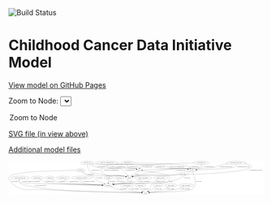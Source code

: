 <link rel='stylesheet' href="assets/style.css">
<link rel='stylesheet' href="https://unpkg.com/leaflet@1.5.1/dist/leaflet.css" integrity="sha512-xwE/Az9zrjBIphAcBb3F6JVqxf46+CDLwfLMHloNu6KEQCAWi6HcDUbeOfBIptF7tcCzusKFjFw2yuvEpDL9wQ==" crossorigin="">
<script type="text/javascript" src="https://code.jquery.com/jquery-3.2.1.min.js"></script>
<script type="text/javascript"  src="https://unpkg.com/leaflet@1.5.1/dist/leaflet.js"></script>
<script type="text/javascript" src="assets/actions.js"></script>

![Build Status](https://github.com/CBIIT/ccdi-model/actions/workflows/model-test-and-deploy.yml/badge.svg)

# Childhood Cancer Data Initiative Model

[View model on GitHub Pages](https://cbiit.github.io/ccdi-model/)



Zoom to Node: <select id="node_select">
  <option value="">Zoom to Node</option>
</select>
<div id="model"></div>

<p>
<a href="./model-desc/ccdi-model.svg">SVG file (in view above)</a>
<p>
<a href="./model-desc">Additional model files</a>
<div id='graph' style='display:off;'>
<svg width="2966pt" height="392pt"
 viewBox="0.00 0.00 2966.35 392.00" xmlns="http://www.w3.org/2000/svg" xmlns:xlink="http://www.w3.org/1999/xlink">
<g id="graph0" class="graph" transform="scale(1 1) rotate(0) translate(4 388)">
<title>Perl</title>
<polygon fill="#ffffff" stroke="transparent" points="-4,4 -4,-388 2962.3544,-388 2962.3544,4 -4,4"/>
<!-- molecular_test -->
<g id="node1" class="node">
<title>molecular_test</title>
<ellipse fill="none" stroke="#000000" cx="628.3544" cy="-192" rx="79.8859" ry="18"/>
<text text-anchor="middle" x="628.3544" y="-188.3" font-family="Times,serif" font-size="14.00" fill="#000000">molecular_test</text>
</g>
<!-- participant -->
<g id="node16" class="node">
<title>participant</title>
<ellipse fill="none" stroke="#000000" cx="1154.3544" cy="-105" rx="62.2891" ry="18"/>
<text text-anchor="middle" x="1154.3544" y="-101.3" font-family="Times,serif" font-size="14.00" fill="#000000">participant</text>
</g>
<!-- molecular_test&#45;&gt;participant -->
<g id="edge8" class="edge">
<title>molecular_test&#45;&gt;participant</title>
<path fill="none" stroke="#000000" d="M645.0345,-174.3157C657.2111,-162.6531 674.7776,-148.2397 693.3544,-141 728.6045,-127.2624 961.9018,-114.2365 1082.4688,-108.3229"/>
<polygon fill="#000000" stroke="#000000" points="1082.8979,-111.8063 1092.7158,-107.8241 1082.5575,-104.8146 1082.8979,-111.8063"/>
<text text-anchor="middle" x="757.3544" y="-144.8" font-family="Times,serif" font-size="14.00" fill="#000000">of_molecular_test</text>
</g>
<!-- study -->
<g id="node2" class="node">
<title>study</title>
<ellipse fill="none" stroke="#000000" cx="1586.3544" cy="-18" rx="36.2938" ry="18"/>
<text text-anchor="middle" x="1586.3544" y="-14.3" font-family="Times,serif" font-size="14.00" fill="#000000">study</text>
</g>
<!-- synonym -->
<g id="node3" class="node">
<title>synonym</title>
<ellipse fill="none" stroke="#000000" cx="833.3544" cy="-279" rx="51.9908" ry="18"/>
<text text-anchor="middle" x="833.3544" y="-275.3" font-family="Times,serif" font-size="14.00" fill="#000000">synonym</text>
</g>
<!-- synonym&#45;&gt;study -->
<g id="edge16" class="edge">
<title>synonym&#45;&gt;study</title>
<path fill="none" stroke="#000000" d="M781.1659,-278.6205C608.4645,-276.8292 63.4885,-266.6936 11.3544,-210 -9.7686,-187.0295 2.855,-163.6186 24.3544,-141 147.903,-11.0201 239.5309,-67.4587 418.3544,-54 641.9694,-37.1703 1350.3891,-22.5611 1539.5441,-18.8878"/>
<polygon fill="#000000" stroke="#000000" points="1539.7783,-22.384 1549.7087,-18.6912 1539.6429,-15.3853 1539.7783,-22.384"/>
<text text-anchor="middle" x="66.8544" y="-144.8" font-family="Times,serif" font-size="14.00" fill="#000000">of_synonym</text>
</g>
<!-- synonym&#45;&gt;participant -->
<g id="edge14" class="edge">
<title>synonym&#45;&gt;participant</title>
<path fill="none" stroke="#000000" d="M848.9291,-261.3453C859.7531,-250.1557 875.1068,-236.2797 891.3544,-228 923.8258,-211.4529 939.4303,-227.5796 971.3544,-210 991.1754,-199.0853 988.8356,-187.002 1007.3544,-174 1037.856,-152.5851 1076.0541,-134.8879 1105.8669,-122.7792"/>
<polygon fill="#000000" stroke="#000000" points="1107.238,-126.0005 1115.2313,-119.0465 1104.6461,-119.498 1107.238,-126.0005"/>
<text text-anchor="middle" x="1049.8544" y="-188.3" font-family="Times,serif" font-size="14.00" fill="#000000">of_synonym</text>
</g>
<!-- sample -->
<g id="node21" class="node">
<title>sample</title>
<ellipse fill="none" stroke="#000000" cx="1398.3544" cy="-192" rx="44.393" ry="18"/>
<text text-anchor="middle" x="1398.3544" y="-188.3" font-family="Times,serif" font-size="14.00" fill="#000000">sample</text>
</g>
<!-- synonym&#45;&gt;sample -->
<g id="edge15" class="edge">
<title>synonym&#45;&gt;sample</title>
<path fill="none" stroke="#000000" d="M857.9529,-262.8893C880.7413,-247.9682 911.1619,-228.0617 911.3544,-228 1003.273,-198.5294 1250.464,-227.7014 1345.3544,-210 1349.0084,-209.3184 1352.7536,-208.4386 1356.4813,-207.4351"/>
<polygon fill="#000000" stroke="#000000" points="1357.6421,-210.7416 1366.2329,-204.5409 1355.6504,-204.0309 1357.6421,-210.7416"/>
<text text-anchor="middle" x="953.8544" y="-231.8" font-family="Times,serif" font-size="14.00" fill="#000000">of_synonym</text>
</g>
<!-- cytogenomic_file -->
<g id="node4" class="node">
<title>cytogenomic_file</title>
<ellipse fill="none" stroke="#000000" cx="2232.3544" cy="-366" rx="89.8845" ry="18"/>
<text text-anchor="middle" x="2232.3544" y="-362.3" font-family="Times,serif" font-size="14.00" fill="#000000">cytogenomic_file</text>
</g>
<!-- pdx -->
<g id="node6" class="node">
<title>pdx</title>
<ellipse fill="none" stroke="#000000" cx="1511.3544" cy="-279" rx="27.8951" ry="18"/>
<text text-anchor="middle" x="1511.3544" y="-275.3" font-family="Times,serif" font-size="14.00" fill="#000000">pdx</text>
</g>
<!-- cytogenomic_file&#45;&gt;pdx -->
<g id="edge26" class="edge">
<title>cytogenomic_file&#45;&gt;pdx</title>
<path fill="none" stroke="#000000" d="M2143.1938,-363.8577C1960.5918,-359.1342 1559.0741,-346.8873 1534.3544,-330 1526.4296,-324.5861 1521.1958,-315.7533 1517.7564,-306.9476"/>
<polygon fill="#000000" stroke="#000000" points="1521.0081,-305.6287 1514.5878,-297.2007 1514.351,-307.7929 1521.0081,-305.6287"/>
<text text-anchor="middle" x="1605.8544" y="-318.8" font-family="Times,serif" font-size="14.00" fill="#000000">of_cytogenomic_file</text>
</g>
<!-- cytogenomic_file&#45;&gt;sample -->
<g id="edge25" class="edge">
<title>cytogenomic_file&#45;&gt;sample</title>
<path fill="none" stroke="#000000" d="M2232.3783,-347.8251C2231.3455,-336.567 2227.9786,-322.8115 2218.3544,-315 2192.7713,-294.2351 1955.0604,-300.9999 1922.3544,-297 1711.0543,-271.1581 1657.3438,-263.7023 1451.3544,-210 1448.0089,-209.1278 1444.5697,-208.1504 1441.1273,-207.1138"/>
<polygon fill="#000000" stroke="#000000" points="1442.0827,-203.7453 1431.493,-204.0743 1439.9766,-210.4209 1442.0827,-203.7453"/>
<text text-anchor="middle" x="1993.8544" y="-275.3" font-family="Times,serif" font-size="14.00" fill="#000000">of_cytogenomic_file</text>
</g>
<!-- cell_line -->
<g id="node25" class="node">
<title>cell_line</title>
<ellipse fill="none" stroke="#000000" cx="2123.3544" cy="-279" rx="49.2915" ry="18"/>
<text text-anchor="middle" x="2123.3544" y="-275.3" font-family="Times,serif" font-size="14.00" fill="#000000">cell_line</text>
</g>
<!-- cytogenomic_file&#45;&gt;cell_line -->
<g id="edge24" class="edge">
<title>cytogenomic_file&#45;&gt;cell_line</title>
<path fill="none" stroke="#000000" d="M2242.8338,-347.9632C2247.4369,-337.451 2250.3834,-324.4471 2243.3544,-315 2235.1443,-303.9654 2205.7596,-295.0474 2178.1253,-288.8478"/>
<polygon fill="#000000" stroke="#000000" points="2178.5778,-285.3653 2168.0659,-286.6879 2177.1082,-292.2093 2178.5778,-285.3653"/>
<text text-anchor="middle" x="2318.8544" y="-318.8" font-family="Times,serif" font-size="14.00" fill="#000000">of_cytogenomic_file</text>
</g>
<!-- sequencing_file -->
<g id="node5" class="node">
<title>sequencing_file</title>
<ellipse fill="none" stroke="#000000" cx="1380.3544" cy="-366" rx="83.3857" ry="18"/>
<text text-anchor="middle" x="1380.3544" y="-362.3" font-family="Times,serif" font-size="14.00" fill="#000000">sequencing_file</text>
</g>
<!-- sequencing_file&#45;&gt;pdx -->
<g id="edge4" class="edge">
<title>sequencing_file&#45;&gt;pdx</title>
<path fill="none" stroke="#000000" d="M1374.0636,-347.5661C1371.672,-336.9131 1371.0419,-323.9006 1378.3544,-315 1404.5263,-283.1443 1429.9688,-309.1871 1469.3544,-297 1472.5374,-296.0151 1475.8065,-294.8688 1479.0477,-293.6407"/>
<polygon fill="#000000" stroke="#000000" points="1480.6143,-296.7827 1488.574,-289.7902 1477.9911,-290.2928 1480.6143,-296.7827"/>
<text text-anchor="middle" x="1444.8544" y="-318.8" font-family="Times,serif" font-size="14.00" fill="#000000">of_sequencing_file</text>
</g>
<!-- sequencing_file&#45;&gt;sample -->
<g id="edge5" class="edge">
<title>sequencing_file&#45;&gt;sample</title>
<path fill="none" stroke="#000000" d="M1320.0922,-353.549C1309.538,-351.5574 1298.6435,-349.6216 1288.3544,-348 1255.1913,-342.7733 1160.6347,-355.1138 1138.3544,-330 1133.9301,-325.013 1133.9083,-319.9675 1138.3544,-315 1162.5114,-288.0103 1267.9831,-313.2511 1300.3544,-297 1319.116,-287.5813 1355.5931,-245.1286 1378.3653,-217.1714"/>
<polygon fill="#000000" stroke="#000000" points="1381.1137,-219.339 1384.6781,-209.3617 1375.6698,-214.9385 1381.1137,-219.339"/>
<text text-anchor="middle" x="1405.8544" y="-275.3" font-family="Times,serif" font-size="14.00" fill="#000000">of_sequencing_file</text>
</g>
<!-- sequencing_file&#45;&gt;cell_line -->
<g id="edge6" class="edge">
<title>sequencing_file&#45;&gt;cell_line</title>
<path fill="none" stroke="#000000" d="M1463.3491,-364.5555C1632.9631,-361.1781 2007.9736,-351.377 2062.3544,-330 2076.9308,-324.2701 2090.5689,-313.6012 2101.2371,-303.4968"/>
<polygon fill="#000000" stroke="#000000" points="2103.8317,-305.8525 2108.4512,-296.3178 2098.8941,-300.8907 2103.8317,-305.8525"/>
<text text-anchor="middle" x="2152.8544" y="-318.8" font-family="Times,serif" font-size="14.00" fill="#000000">of_sequencing_file</text>
</g>
<!-- pdx&#45;&gt;study -->
<g id="edge19" class="edge">
<title>pdx&#45;&gt;study</title>
<path fill="none" stroke="#000000" d="M1538.8788,-275.5254C1617.1975,-265.3661 1836.9601,-234.863 1857.3544,-210 1877.9463,-184.8962 1861.4658,-157.2472 1833.3544,-141 1767.9556,-103.2022 1726.0328,-166.6058 1664.3544,-123 1636.5973,-103.3761 1652.4927,-80.622 1631.3544,-54 1627.0073,-48.5251 1621.6807,-43.3568 1616.2331,-38.7358"/>
<polygon fill="#000000" stroke="#000000" points="1618.2668,-35.881 1608.2654,-32.3849 1613.9037,-41.3549 1618.2668,-35.881"/>
<text text-anchor="middle" x="1876.3544" y="-144.8" font-family="Times,serif" font-size="14.00" fill="#000000">of_pdx</text>
</g>
<!-- pdx&#45;&gt;sample -->
<g id="edge20" class="edge">
<title>pdx&#45;&gt;sample</title>
<path fill="none" stroke="#000000" d="M1493.199,-265.0219C1475.4332,-251.3438 1448.0903,-230.2922 1427.3192,-214.3003"/>
<polygon fill="#000000" stroke="#000000" points="1429.2092,-211.3382 1419.1503,-208.011 1424.9388,-216.8848 1429.2092,-211.3382"/>
<text text-anchor="middle" x="1485.3544" y="-231.8" font-family="Times,serif" font-size="14.00" fill="#000000">of_pdx</text>
</g>
<!-- therapeutic_procedure -->
<g id="node7" class="node">
<title>therapeutic_procedure</title>
<ellipse fill="none" stroke="#000000" cx="844.3544" cy="-192" rx="117.7793" ry="18"/>
<text text-anchor="middle" x="844.3544" y="-188.3" font-family="Times,serif" font-size="14.00" fill="#000000">therapeutic_procedure</text>
</g>
<!-- therapeutic_procedure&#45;&gt;participant -->
<g id="edge10" class="edge">
<title>therapeutic_procedure&#45;&gt;participant</title>
<path fill="none" stroke="#000000" d="M831.9932,-174.0514C826.2462,-163.308 822.2715,-150.0308 830.3544,-141 846.8458,-122.5748 991.819,-112.5288 1082.1659,-108.0085"/>
<polygon fill="#000000" stroke="#000000" points="1082.5406,-111.4944 1092.3578,-107.5103 1082.1988,-104.5028 1082.5406,-111.4944"/>
<text text-anchor="middle" x="923.3544" y="-144.8" font-family="Times,serif" font-size="14.00" fill="#000000">of_therapeutic_procedure</text>
</g>
<!-- clinical_measure_file -->
<g id="node8" class="node">
<title>clinical_measure_file</title>
<ellipse fill="none" stroke="#000000" cx="129.3544" cy="-192" rx="108.5808" ry="18"/>
<text text-anchor="middle" x="129.3544" y="-188.3" font-family="Times,serif" font-size="14.00" fill="#000000">clinical_measure_file</text>
</g>
<!-- clinical_measure_file&#45;&gt;study -->
<g id="edge11" class="edge">
<title>clinical_measure_file&#45;&gt;study</title>
<path fill="none" stroke="#000000" d="M117.9146,-173.915C112.6708,-163.1203 109.2264,-149.8371 117.3544,-141 215.9428,-33.8119 1300.5265,-19.9942 1539.8191,-18.2478"/>
<polygon fill="#000000" stroke="#000000" points="1539.9494,-21.7471 1549.9248,-18.1777 1539.9007,-14.7473 1539.9494,-21.7471"/>
<text text-anchor="middle" x="366.3544" y="-101.3" font-family="Times,serif" font-size="14.00" fill="#000000">of_clinical_measure_file</text>
</g>
<!-- clinical_measure_file&#45;&gt;participant -->
<g id="edge28" class="edge">
<title>clinical_measure_file&#45;&gt;participant</title>
<path fill="none" stroke="#000000" d="M122.6828,-173.6174C120.0156,-162.7107 119.2299,-149.4143 127.3544,-141 143.9263,-123.837 850.1981,-110.2158 1081.7088,-106.205"/>
<polygon fill="#000000" stroke="#000000" points="1082.1045,-109.6988 1092.0426,-106.0269 1081.9838,-102.6999 1082.1045,-109.6988"/>
<text text-anchor="middle" x="256.8544" y="-144.8" font-family="Times,serif" font-size="14.00" fill="#000000">of_clinical_measure_file_participant</text>
</g>
<!-- exposure -->
<g id="node9" class="node">
<title>exposure</title>
<ellipse fill="none" stroke="#000000" cx="1154.3544" cy="-192" rx="53.0913" ry="18"/>
<text text-anchor="middle" x="1154.3544" y="-188.3" font-family="Times,serif" font-size="14.00" fill="#000000">exposure</text>
</g>
<!-- exposure&#45;&gt;participant -->
<g id="edge17" class="edge">
<title>exposure&#45;&gt;participant</title>
<path fill="none" stroke="#000000" d="M1154.3544,-173.9735C1154.3544,-162.1918 1154.3544,-146.5607 1154.3544,-133.1581"/>
<polygon fill="#000000" stroke="#000000" points="1157.8545,-133.0033 1154.3544,-123.0034 1150.8545,-133.0034 1157.8545,-133.0033"/>
<text text-anchor="middle" x="1197.8544" y="-144.8" font-family="Times,serif" font-size="14.00" fill="#000000">of_exposure</text>
</g>
<!-- follow_up -->
<g id="node10" class="node">
<title>follow_up</title>
<ellipse fill="none" stroke="#000000" cx="1281.3544" cy="-192" rx="55.4913" ry="18"/>
<text text-anchor="middle" x="1281.3544" y="-188.3" font-family="Times,serif" font-size="14.00" fill="#000000">follow_up</text>
</g>
<!-- follow_up&#45;&gt;participant -->
<g id="edge12" class="edge">
<title>follow_up&#45;&gt;participant</title>
<path fill="none" stroke="#000000" d="M1272.1128,-173.9196C1265.8194,-163.1266 1256.5995,-149.8436 1245.3544,-141 1234.8188,-132.7143 1222.1347,-126.1165 1209.6267,-120.9532"/>
<polygon fill="#000000" stroke="#000000" points="1210.724,-117.625 1200.1347,-117.2803 1208.1978,-124.1533 1210.724,-117.625"/>
<text text-anchor="middle" x="1304.3544" y="-144.8" font-family="Times,serif" font-size="14.00" fill="#000000">of_follow_up</text>
</g>
<!-- study_funding -->
<g id="node11" class="node">
<title>study_funding</title>
<ellipse fill="none" stroke="#000000" cx="1370.3544" cy="-105" rx="77.1866" ry="18"/>
<text text-anchor="middle" x="1370.3544" y="-101.3" font-family="Times,serif" font-size="14.00" fill="#000000">study_funding</text>
</g>
<!-- study_funding&#45;&gt;study -->
<g id="edge27" class="edge">
<title>study_funding&#45;&gt;study</title>
<path fill="none" stroke="#000000" d="M1375.0943,-86.9835C1378.976,-75.7904 1385.6193,-62.0479 1396.3544,-54 1418.6118,-37.3141 1491.6675,-27.1457 1540.4301,-22.0487"/>
<polygon fill="#000000" stroke="#000000" points="1540.8423,-25.5249 1550.4398,-21.0375 1540.1386,-18.5604 1540.8423,-25.5249"/>
<text text-anchor="middle" x="1458.3544" y="-57.8" font-family="Times,serif" font-size="14.00" fill="#000000">of_study_funding</text>
</g>
<!-- family_relationship -->
<g id="node12" class="node">
<title>family_relationship</title>
<ellipse fill="none" stroke="#000000" cx="1560.3544" cy="-192" rx="100.1823" ry="18"/>
<text text-anchor="middle" x="1560.3544" y="-188.3" font-family="Times,serif" font-size="14.00" fill="#000000">family_relationship</text>
</g>
<!-- family_relationship&#45;&gt;participant -->
<g id="edge36" class="edge">
<title>family_relationship&#45;&gt;participant</title>
<path fill="none" stroke="#000000" d="M1529.4993,-174.7125C1507.5483,-163.232 1476.9899,-148.873 1448.3544,-141 1377.6514,-121.561 1357.123,-132.0294 1284.3544,-123 1263.5604,-120.4198 1240.93,-117.3705 1220.4661,-114.5222"/>
<polygon fill="#000000" stroke="#000000" points="1220.6874,-111.0191 1210.2987,-113.0989 1219.7169,-117.9515 1220.6874,-111.0191"/>
<text text-anchor="middle" x="1568.8544" y="-144.8" font-family="Times,serif" font-size="14.00" fill="#000000">of_family_relationship</text>
</g>
<!-- medical_history -->
<g id="node13" class="node">
<title>medical_history</title>
<ellipse fill="none" stroke="#000000" cx="1763.3544" cy="-192" rx="85.2851" ry="18"/>
<text text-anchor="middle" x="1763.3544" y="-188.3" font-family="Times,serif" font-size="14.00" fill="#000000">medical_history</text>
</g>
<!-- medical_history&#45;&gt;participant -->
<g id="edge18" class="edge">
<title>medical_history&#45;&gt;participant</title>
<path fill="none" stroke="#000000" d="M1734.3266,-174.9217C1712.5603,-163.0614 1681.6076,-148.152 1652.3544,-141 1572.8214,-121.5552 1365.8744,-130.6222 1284.3544,-123 1263.1042,-121.0131 1239.9998,-118.0702 1219.2433,-115.1371"/>
<polygon fill="#000000" stroke="#000000" points="1219.6571,-111.6606 1209.2608,-113.7021 1218.661,-118.5894 1219.6571,-111.6606"/>
<text text-anchor="middle" x="1761.3544" y="-144.8" font-family="Times,serif" font-size="14.00" fill="#000000">of_medical_history</text>
</g>
<!-- publication -->
<g id="node14" class="node">
<title>publication</title>
<ellipse fill="none" stroke="#000000" cx="1528.3544" cy="-105" rx="63.0888" ry="18"/>
<text text-anchor="middle" x="1528.3544" y="-101.3" font-family="Times,serif" font-size="14.00" fill="#000000">publication</text>
</g>
<!-- publication&#45;&gt;study -->
<g id="edge9" class="edge">
<title>publication&#45;&gt;study</title>
<path fill="none" stroke="#000000" d="M1524.6779,-86.905C1523.5357,-76.6233 1523.7857,-63.8733 1529.3544,-54 1533.8178,-46.0865 1540.8152,-39.6621 1548.3995,-34.5514"/>
<polygon fill="#000000" stroke="#000000" points="1550.6636,-37.276 1557.4557,-29.1448 1547.0753,-31.2657 1550.6636,-37.276"/>
<text text-anchor="middle" x="1580.3544" y="-57.8" font-family="Times,serif" font-size="14.00" fill="#000000">of_publication</text>
</g>
<!-- methylation_array_file -->
<g id="node15" class="node">
<title>methylation_array_file</title>
<ellipse fill="none" stroke="#000000" cx="2637.3544" cy="-366" rx="115.8798" ry="18"/>
<text text-anchor="middle" x="2637.3544" y="-362.3" font-family="Times,serif" font-size="14.00" fill="#000000">methylation_array_file</text>
</g>
<!-- methylation_array_file&#45;&gt;pdx -->
<g id="edge33" class="edge">
<title>methylation_array_file&#45;&gt;pdx</title>
<path fill="none" stroke="#000000" d="M2545.1814,-355.0961C2508.3723,-349.4598 2465.8952,-341.3268 2428.3544,-330 2412.5421,-325.2291 2410.4522,-318.6951 2394.3544,-315 2285.3402,-289.9769 2003.1072,-301.6462 1891.3544,-297 1766.3913,-291.8046 1618.3721,-284.4461 1549.7856,-280.9675"/>
<polygon fill="#000000" stroke="#000000" points="1549.6405,-277.4557 1539.4756,-280.4435 1549.285,-284.4467 1549.6405,-277.4557"/>
<text text-anchor="middle" x="2519.8544" y="-318.8" font-family="Times,serif" font-size="14.00" fill="#000000">of_methylation_array_file</text>
</g>
<!-- methylation_array_file&#45;&gt;sample -->
<g id="edge32" class="edge">
<title>methylation_array_file&#45;&gt;sample</title>
<path fill="none" stroke="#000000" d="M2737.1329,-356.7371C2771.3811,-351.3332 2803.789,-342.9307 2814.3544,-330 2818.5726,-324.8375 2818.7912,-319.9759 2814.3544,-315 2758.0087,-251.8076 2141.7995,-234.0956 2057.3544,-228 1922.978,-218.3001 1583.9387,-233.9274 1451.3544,-210 1447.6458,-209.3307 1443.8444,-208.4511 1440.0636,-207.4403"/>
<polygon fill="#000000" stroke="#000000" points="1440.7637,-203.9974 1430.1814,-204.5124 1438.7751,-210.709 1440.7637,-203.9974"/>
<text text-anchor="middle" x="2866.8544" y="-275.3" font-family="Times,serif" font-size="14.00" fill="#000000">of_methylation_array_file</text>
</g>
<!-- methylation_array_file&#45;&gt;cell_line -->
<g id="edge34" class="edge">
<title>methylation_array_file&#45;&gt;cell_line</title>
<path fill="none" stroke="#000000" d="M2634.4286,-347.8983C2631.582,-336.52 2626.0409,-322.6016 2615.3544,-315 2597.9811,-302.6418 2309.8884,-287.7248 2182.7946,-281.7091"/>
<polygon fill="#000000" stroke="#000000" points="2182.6206,-278.1971 2172.4671,-281.2231 2182.2915,-285.1894 2182.6206,-278.1971"/>
<text text-anchor="middle" x="2718.8544" y="-318.8" font-family="Times,serif" font-size="14.00" fill="#000000">of_methylation_array_file</text>
</g>
<!-- participant&#45;&gt;study -->
<g id="edge37" class="edge">
<title>participant&#45;&gt;study</title>
<path fill="none" stroke="#000000" d="M1185.6462,-89.3204C1210.2374,-77.696 1245.6789,-62.4576 1278.3544,-54 1369.0083,-30.5354 1478.66,-22.3374 1539.6438,-19.4927"/>
<polygon fill="#000000" stroke="#000000" points="1539.8889,-22.9854 1549.7261,-19.0508 1539.5824,-15.9921 1539.8889,-22.9854"/>
<text text-anchor="middle" x="1328.8544" y="-57.8" font-family="Times,serif" font-size="14.00" fill="#000000">of_participant</text>
</g>
<!-- study_arm -->
<g id="node17" class="node">
<title>study_arm</title>
<ellipse fill="none" stroke="#000000" cx="1733.3544" cy="-105" rx="59.5901" ry="18"/>
<text text-anchor="middle" x="1733.3544" y="-101.3" font-family="Times,serif" font-size="14.00" fill="#000000">study_arm</text>
</g>
<!-- study_arm&#45;&gt;study -->
<g id="edge31" class="edge">
<title>study_arm&#45;&gt;study</title>
<path fill="none" stroke="#000000" d="M1710.9155,-88.2685C1696.5253,-77.8601 1677.2509,-64.5049 1659.3544,-54 1647.7191,-47.1703 1634.6087,-40.4274 1622.7419,-34.6567"/>
<polygon fill="#000000" stroke="#000000" points="1624.0747,-31.4144 1613.5436,-30.254 1621.0525,-37.7284 1624.0747,-31.4144"/>
<text text-anchor="middle" x="1730.8544" y="-57.8" font-family="Times,serif" font-size="14.00" fill="#000000">of_study_arm</text>
</g>
<!-- radiology_file -->
<g id="node18" class="node">
<title>radiology_file</title>
<ellipse fill="none" stroke="#000000" cx="329.3544" cy="-192" rx="73.387" ry="18"/>
<text text-anchor="middle" x="329.3544" y="-188.3" font-family="Times,serif" font-size="14.00" fill="#000000">radiology_file</text>
</g>
<!-- radiology_file&#45;&gt;participant -->
<g id="edge29" class="edge">
<title>radiology_file&#45;&gt;participant</title>
<path fill="none" stroke="#000000" d="M357.2594,-175.2377C381.747,-160.561 413.7232,-141.4903 415.3544,-141 477.9595,-122.1831 908.2933,-110.5284 1081.9367,-106.5437"/>
<polygon fill="#000000" stroke="#000000" points="1082.0855,-110.0413 1092.0033,-106.3147 1081.9263,-103.0432 1082.0855,-110.0413"/>
<text text-anchor="middle" x="474.3544" y="-144.8" font-family="Times,serif" font-size="14.00" fill="#000000">of_radiology_file</text>
</g>
<!-- single_cell_sequencing_file -->
<g id="node19" class="node">
<title>single_cell_sequencing_file</title>
<ellipse fill="none" stroke="#000000" cx="1141.3544" cy="-366" rx="137.5759" ry="18"/>
<text text-anchor="middle" x="1141.3544" y="-362.3" font-family="Times,serif" font-size="14.00" fill="#000000">single_cell_sequencing_file</text>
</g>
<!-- single_cell_sequencing_file&#45;&gt;pdx -->
<g id="edge39" class="edge">
<title>single_cell_sequencing_file&#45;&gt;pdx</title>
<path fill="none" stroke="#000000" d="M1139.7903,-347.9534C1139.893,-336.748 1142.1717,-323.003 1151.3544,-315 1178.0339,-291.7481 1434.9023,-305.0928 1469.3544,-297 1472.7791,-296.1956 1476.2775,-295.1297 1479.7213,-293.9172"/>
<polygon fill="#000000" stroke="#000000" points="1481.1458,-297.1181 1489.176,-290.2068 1478.5885,-290.6019 1481.1458,-297.1181"/>
<text text-anchor="middle" x="1259.8544" y="-318.8" font-family="Times,serif" font-size="14.00" fill="#000000">of_single_cell_sequencing_file</text>
</g>
<!-- single_cell_sequencing_file&#45;&gt;sample -->
<g id="edge38" class="edge">
<title>single_cell_sequencing_file&#45;&gt;sample</title>
<path fill="none" stroke="#000000" d="M1117.7605,-348.1886C1091.7031,-326.379 1056.2924,-288.9037 1079.3544,-261 1156.0413,-168.2132 1228.9758,-240.7618 1345.3544,-210 1348.697,-209.1165 1352.1341,-208.1309 1355.575,-207.0886"/>
<polygon fill="#000000" stroke="#000000" points="1356.7296,-210.3944 1365.2067,-204.0391 1354.6166,-203.7209 1356.7296,-210.3944"/>
<text text-anchor="middle" x="1187.8544" y="-275.3" font-family="Times,serif" font-size="14.00" fill="#000000">of_single_cell_sequencing_file</text>
</g>
<!-- single_cell_sequencing_file&#45;&gt;cell_line -->
<g id="edge40" class="edge">
<title>single_cell_sequencing_file&#45;&gt;cell_line</title>
<path fill="none" stroke="#000000" d="M1237.3063,-353.015C1254.2868,-351.0702 1271.8207,-349.2884 1288.3544,-348 1347.542,-343.3878 1766.6069,-350.4122 1822.3544,-330 1832.4574,-326.3008 1831.3438,-318.9422 1841.3544,-315 1932.224,-279.2158 1964.2734,-314.4991 2060.3544,-297 2065.4691,-296.0685 2070.7655,-294.8959 2076.0157,-293.5979"/>
<polygon fill="#000000" stroke="#000000" points="2077.2119,-296.9026 2085.9954,-290.9779 2075.4344,-290.132 2077.2119,-296.9026"/>
<text text-anchor="middle" x="1949.8544" y="-318.8" font-family="Times,serif" font-size="14.00" fill="#000000">of_single_cell_sequencing_file</text>
</g>
<!-- pathology_file -->
<g id="node20" class="node">
<title>pathology_file</title>
<ellipse fill="none" stroke="#000000" cx="909.3544" cy="-366" rx="76.0865" ry="18"/>
<text text-anchor="middle" x="909.3544" y="-362.3" font-family="Times,serif" font-size="14.00" fill="#000000">pathology_file</text>
</g>
<!-- pathology_file&#45;&gt;pdx -->
<g id="edge2" class="edge">
<title>pathology_file&#45;&gt;pdx</title>
<path fill="none" stroke="#000000" d="M936.7946,-349.0881C957.7472,-337.1453 987.7863,-322.0592 1016.3544,-315 1211.9633,-266.6649 1272.8205,-341.4243 1469.3544,-297 1472.7857,-296.2244 1476.2885,-295.1774 1479.735,-293.9763"/>
<polygon fill="#000000" stroke="#000000" points="1481.1526,-297.1802 1489.193,-290.2808 1478.605,-290.6602 1481.1526,-297.1802"/>
<text text-anchor="middle" x="1077.3544" y="-318.8" font-family="Times,serif" font-size="14.00" fill="#000000">of_pathology_file</text>
</g>
<!-- pathology_file&#45;&gt;sample -->
<g id="edge1" class="edge">
<title>pathology_file&#45;&gt;sample</title>
<path fill="none" stroke="#000000" d="M910.3428,-347.8759C912.6384,-324.3087 920.2392,-283.5062 945.3544,-261 957.8211,-249.8284 1075.7925,-230.4341 1092.3544,-228 1203.885,-211.6081 1234.8553,-232.3088 1345.3544,-210 1348.9979,-209.2644 1352.7358,-208.3468 1356.4586,-207.318"/>
<polygon fill="#000000" stroke="#000000" points="1357.6365,-210.6186 1366.2024,-204.3835 1355.6179,-203.916 1357.6365,-210.6186"/>
<text text-anchor="middle" x="1006.3544" y="-275.3" font-family="Times,serif" font-size="14.00" fill="#000000">of_pathology_file</text>
</g>
<!-- pathology_file&#45;&gt;cell_line -->
<g id="edge3" class="edge">
<title>pathology_file&#45;&gt;cell_line</title>
<path fill="none" stroke="#000000" d="M963.0676,-353.0811C973.3957,-351.0364 984.1679,-349.2026 994.3544,-348 1069.7461,-339.0993 1605.9722,-355.8399 1677.3544,-330 1687.4709,-326.3379 1686.2809,-318.7785 1696.3544,-315 1772.1834,-286.5573 1980.4515,-310.2109 2060.3544,-297 2065.6853,-296.1186 2071.2068,-294.9446 2076.6648,-293.6169"/>
<polygon fill="#000000" stroke="#000000" points="2077.57,-296.998 2086.3654,-291.0911 2075.8062,-290.2238 2077.57,-296.998"/>
<text text-anchor="middle" x="1757.3544" y="-318.8" font-family="Times,serif" font-size="14.00" fill="#000000">of_pathology_file</text>
</g>
<!-- sample&#45;&gt;participant -->
<g id="edge35" class="edge">
<title>sample&#45;&gt;participant</title>
<path fill="none" stroke="#000000" d="M1387.1822,-174.0866C1379.1691,-162.7878 1367.3432,-148.8872 1353.3544,-141 1341.7182,-134.4392 1273.5853,-122.9558 1220.2426,-114.7215"/>
<polygon fill="#000000" stroke="#000000" points="1220.5472,-111.2274 1210.1323,-113.1721 1219.4867,-118.1466 1220.5472,-111.2274"/>
<text text-anchor="middle" x="1407.8544" y="-144.8" font-family="Times,serif" font-size="14.00" fill="#000000">of_sample</text>
</g>
<!-- diagnosis -->
<g id="node22" class="node">
<title>diagnosis</title>
<ellipse fill="none" stroke="#000000" cx="475.3544" cy="-192" rx="54.6905" ry="18"/>
<text text-anchor="middle" x="475.3544" y="-188.3" font-family="Times,serif" font-size="14.00" fill="#000000">diagnosis</text>
</g>
<!-- diagnosis&#45;&gt;participant -->
<g id="edge13" class="edge">
<title>diagnosis&#45;&gt;participant</title>
<path fill="none" stroke="#000000" d="M499.8074,-175.75C519.1559,-163.819 547.3271,-148.4464 574.3544,-141 667.8456,-115.242 947.9954,-107.8686 1081.7422,-105.7936"/>
<polygon fill="#000000" stroke="#000000" points="1081.9448,-109.2911 1091.8913,-105.642 1081.8401,-102.2918 1081.9448,-109.2911"/>
<text text-anchor="middle" x="618.8544" y="-144.8" font-family="Times,serif" font-size="14.00" fill="#000000">of_diagnosis</text>
</g>
<!-- study_admin -->
<g id="node23" class="node">
<title>study_admin</title>
<ellipse fill="none" stroke="#000000" cx="1881.3544" cy="-105" rx="70.3881" ry="18"/>
<text text-anchor="middle" x="1881.3544" y="-101.3" font-family="Times,serif" font-size="14.00" fill="#000000">study_admin</text>
</g>
<!-- study_admin&#45;&gt;study -->
<g id="edge30" class="edge">
<title>study_admin&#45;&gt;study</title>
<path fill="none" stroke="#000000" d="M1854.4584,-88.1971C1835.2981,-76.9389 1808.5735,-62.6464 1783.3544,-54 1733.2827,-36.8328 1673.0917,-27.3521 1632.5272,-22.4871"/>
<polygon fill="#000000" stroke="#000000" points="1632.7348,-18.9879 1622.3997,-21.3195 1631.933,-25.9419 1632.7348,-18.9879"/>
<text text-anchor="middle" x="1872.8544" y="-57.8" font-family="Times,serif" font-size="14.00" fill="#000000">of_study_admin</text>
</g>
<!-- study_personnel -->
<g id="node24" class="node">
<title>study_personnel</title>
<ellipse fill="none" stroke="#000000" cx="2056.3544" cy="-105" rx="87.1846" ry="18"/>
<text text-anchor="middle" x="2056.3544" y="-101.3" font-family="Times,serif" font-size="14.00" fill="#000000">study_personnel</text>
</g>
<!-- study_personnel&#45;&gt;study -->
<g id="edge7" class="edge">
<title>study_personnel&#45;&gt;study</title>
<path fill="none" stroke="#000000" d="M2023.3194,-88.2193C1999.0548,-76.6659 1964.9505,-62.0078 1933.3544,-54 1877.6586,-39.8842 1713.9171,-26.9176 1632.8765,-21.1504"/>
<polygon fill="#000000" stroke="#000000" points="1632.6995,-17.6294 1622.4782,-20.4177 1632.2074,-24.612 1632.6995,-17.6294"/>
<text text-anchor="middle" x="2047.8544" y="-57.8" font-family="Times,serif" font-size="14.00" fill="#000000">of_study_personnel</text>
</g>
<!-- cell_line&#45;&gt;study -->
<g id="edge21" class="edge">
<title>cell_line&#45;&gt;study</title>
<path fill="none" stroke="#000000" d="M2131.1964,-261.227C2150.6436,-214.349 2194.449,-88.5825 2121.3544,-54 2077.8141,-33.4002 1754.9888,-22.5786 1632.9233,-19.189"/>
<polygon fill="#000000" stroke="#000000" points="1632.8657,-15.6862 1622.7737,-18.9115 1632.6743,-22.6836 1632.8657,-15.6862"/>
<text text-anchor="middle" x="2201.8544" y="-144.8" font-family="Times,serif" font-size="14.00" fill="#000000">of_cell_line</text>
</g>
<!-- cell_line&#45;&gt;participant -->
<g id="edge23" class="edge">
<title>cell_line&#45;&gt;participant</title>
<path fill="none" stroke="#000000" d="M2105.798,-261.926C2093.9746,-251.1198 2077.6226,-237.4542 2061.3544,-228 1967.58,-173.5032 1939.6814,-162.4042 1833.3544,-141 1713.6895,-116.9108 1405.9774,-133.3851 1284.3544,-123 1262.9914,-121.1759 1239.7684,-118.2606 1218.9394,-115.3029"/>
<polygon fill="#000000" stroke="#000000" points="1219.3237,-111.8222 1208.9252,-113.8522 1218.32,-118.7498 1219.3237,-111.8222"/>
<text text-anchor="middle" x="2069.8544" y="-188.3" font-family="Times,serif" font-size="14.00" fill="#000000">of_cell_line</text>
</g>
<!-- cell_line&#45;&gt;sample -->
<g id="edge22" class="edge">
<title>cell_line&#45;&gt;sample</title>
<path fill="none" stroke="#000000" d="M2084.8165,-267.5456C2076.7604,-265.2761 2068.3006,-262.9842 2060.3544,-261 2023.311,-251.7502 2013.3095,-252.5969 1976.3544,-243 1954.3103,-237.2753 1949.8113,-231.7955 1927.3544,-228 1718.6082,-192.7192 1659.5416,-248.4429 1451.3544,-210 1447.6993,-209.3251 1443.9532,-208.45 1440.2249,-207.4496"/>
<polygon fill="#000000" stroke="#000000" points="1441.0546,-204.0451 1430.4723,-204.5604 1439.0663,-210.7568 1441.0546,-204.0451"/>
<text text-anchor="middle" x="2016.8544" y="-231.8" font-family="Times,serif" font-size="14.00" fill="#000000">of_cell_line</text>
</g>
</g>
</svg>
</div>
